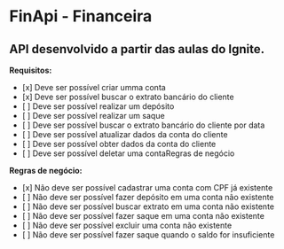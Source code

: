 <h1>FinApi - Financeira</h1>
<h2>API desenvolvido a partir das aulas do Ignite.</h2>

<strong>Requisitos:</strong>

<ul>
  <li>[x] Deve ser possível criar umma conta</li>
  <li>[x] Deve ser possível buscar o extrato bancário do cliente</li>
  <li>[ ] Deve ser possível realizar um depósito</li>
  <li>[ ] Deve ser possível realizar um saque</li>
  <li>[ ] Deve ser possível buscar o extrato bancário do cliente por data</li>
  <li>[ ] Deve ser possível atualizar dados da conta do cliente</li>
  <li>[ ] Deve ser possível obter dados da conta do cliente</li>
  <li>[ ] Deve ser possível deletar uma contaRegras de negócio</li>
</ul>

<strong>Regras de negócio:</strong>

<ul>
  <li>[x] Não deve ser possível cadastrar uma conta com CPF já existente</li>
  <li>[ ] Não deve ser possível fazer depósito em uma conta não existente</li>
  <li>[ ] Não deve ser possível buscar extrato em uma conta não existente</li>
  <li>[ ] Não deve ser possível fazer saque em uma conta não existente</li>
  <li>[ ] Não deve ser possível excluir uma conta não existente</li>
  <li>[ ] Não deve ser possível fazer saque quando o saldo for insuficiente</li>
</ul>
